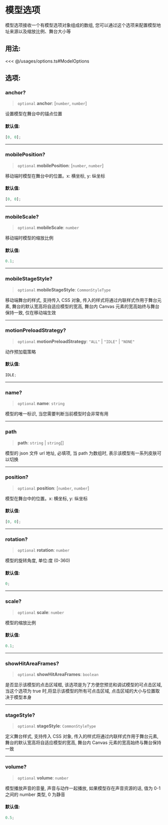 # 模型选项

模型选项接收一个有模型选项对象组成的数组, 您可以通过这个选项来配置模型地址来源以及缩放比例、舞台大小等

## 用法:

<<< @/usages/options.ts#ModelOptions

## 选项:

### anchor?

> `optional` **anchor**: [`number`, `number`]

设置模型在舞台中的锚点位置

#### 默认值:

```ts
[0, 0];
```

---

### mobilePosition?

> `optional` **mobilePosition**: [`number`, `number`]

移动端时模型在舞台中的位置。x: 横坐标, y: 纵坐标

#### 默认值:

```ts
[0, 0];
```

---

### mobileScale?

> `optional` **mobileScale**: `number`

移动端时模型的缩放比例

#### 默认值:

```ts
0.1;
```

---

### mobileStageStyle?

> `optional` **mobileStageStyle**: `CommonStyleType`

移动端舞台的样式, 支持传入 CSS 对象, 传入的样式将通过内联样式作用于舞台元素, 舞台的默认宽高将自适应模型的宽高, 舞台内 Canvas 元素的宽高始终与舞台保持一致, 仅在移动端生效

---

### motionPreloadStrategy?

> `optional` **motionPreloadStrategy**: `"ALL"` \| `"IDLE"` \| `"NONE"`

动作预加载策略

#### 默认值:

```ts
IDLE;
```

---

### name?

> `optional` **name**: `string`

模型的唯一标识, 当您需要判断当前模型时会非常有用

---

### path

> **path**: `string` \| `string`[]

模型的 json 文件 url 地址, 必填项, 当 path 为数组时, 表示该模型有一系列皮肤可以切换

---

### position?

> `optional` **position**: [`number`, `number`]

模型在舞台中的位置。x: 横坐标, y: 纵坐标

#### 默认值:

```ts
[0, 0];
```

---

### rotation?

> `optional` **rotation**: `number`

模型的旋转角度, 单位:度 (0-360)

#### 默认值:

```ts
0;
```

---

### scale?

> `optional` **scale**: `number`

模型的缩放比例

#### 默认值:

```ts
0.1;
```

---

### showHitAreaFrames?

> `optional` **showHitAreaFrames**: `boolean`

是否显示该模型的点击区域框, 该选项是为了方便您预览和调试模型的可点击区域, 当这个选项为 true 时,将显示该模型的所有可点击区域, 点击区域的大小与位置取决于模型本身

---

### stageStyle?

> `optional` **stageStyle**: `CommonStyleType`

定义舞台样式, 支持传入 CSS 对象, 传入的样式将通过内联样式作用于舞台元素, 舞台的默认宽高将自适应模型的宽高, 舞台内 Canvas 元素的宽高始终与舞台保持一致

---

### volume?

> `optional` **volume**: `number`

模型播放声音的音量, 声音与动作一起播放, 如果模型存在声音资源的话, 值为 0-1 之间的 number 类型, 0 为静音

#### 默认值:

```ts
0.5;
```
